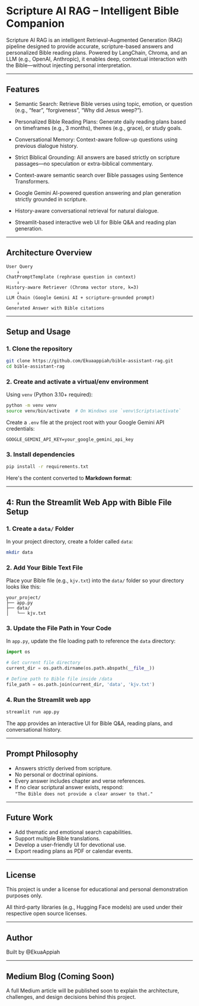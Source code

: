 # Scripture AI RAG – Intelligent Bible Companion

Scripture AI RAG is an intelligent Retrieval-Augmented Generation (RAG) pipeline designed to provide accurate, scripture-based answers and personalized Bible reading plans. Powered by LangChain, Chroma, and an LLM (e.g., OpenAI, Anthropic), it enables deep, contextual interaction with the Bible—without injecting personal interpretation.

---

## Features

- Semantic Search: Retrieve Bible verses using topic, emotion, or question (e.g., “fear”, “forgiveness”, “Why did Jesus weep?”).
- Personalized Bible Reading Plans: Generate daily reading plans based on timeframes (e.g., 3 months), themes (e.g., grace), or study goals.
- Conversational Memory: Context-aware follow-up questions using previous dialogue history.
- Strict Biblical Grounding: All answers are based strictly on scripture passages—no speculation or extra-biblical commentary.

- Context-aware semantic search over Bible passages using Sentence Transformers.
- Google Gemini AI-powered question answering and plan generation strictly grounded in scripture.
- History-aware conversational retrieval for natural dialogue.
- Streamlit-based interactive web UI for Bible Q&A and reading plan generation.

---

## Architecture Overview

```
User Query
    ↓
ChatPromptTemplate (rephrase question in context)
    ↓
History-aware Retriever (Chroma vector store, k=3)
    ↓
LLM Chain (Google Gemini AI + scripture-grounded prompt)
    ↓
Generated Answer with Bible citations
```

---

## Setup and Usage

### 1. Clone the repository

```bash
git clone https://github.com/Ekuaappiah/bible-assistant-rag.git
cd bible-assistant-rag
```

### 2. Create and activate a virtual/env environment

Using `venv` (Python 3.10+ required):

```bash
python -m venv venv
source venv/bin/activate  # On Windows use `venv\Scripts\activate`
```


Create a `.env` file at the project root with your Google Gemini API credentials:

```env
GOOGLE_GEMINI_API_KEY=your_google_gemini_api_key
```

### 3. Install dependencies

```bash
pip install -r requirements.txt
```

Here's the content converted to **Markdown format**:

---

##  4: Run the Streamlit Web App with Bible File Setup

### 1. Create a `data/` Folder

In your project directory, create a folder called `data`:

```bash
mkdir data
```

### 2. Add Your Bible Text File

Place your Bible file (e.g., `kjv.txt`) into the `data/` folder so your directory looks like this:

```
your_project/
├── app.py
├── data/
│   └── kjv.txt
```

### 3. Update the File Path in Your Code

In `app.py`, update the file loading path to reference the `data` directory:

```python
import os

# Get current file directory
current_dir = os.path.dirname(os.path.abspath(__file__))

# Define path to Bible file inside /data
file_path = os.path.join(current_dir, 'data', 'kjv.txt')
```

### 4. **Run the Streamlit web app**

```bash
streamlit run app.py
```

The app provides an interactive UI for Bible Q&A, reading plans, and conversational history.

---

## Prompt Philosophy

- Answers strictly derived from scripture.
- No personal or doctrinal opinions.
- Every answer includes chapter and verse references.
- If no clear scriptural answer exists, respond:  
  `"The Bible does not provide a clear answer to that."`

---

## Future Work

- Add thematic and emotional search capabilities.
- Support multiple Bible translations.
- Develop a user-friendly UI for devotional use.
- Export reading plans as PDF or calendar events.

---

## License

This project is under a license for educational and personal demonstration purposes only.

All third-party libraries (e.g., Hugging Face models) are used under their respective open source licenses.

---

## Author

Built by @EkuaAppiah

---

## Medium Blog (Coming Soon)

A full Medium article will be published soon to explain the architecture, challenges, and design decisions behind this project.

